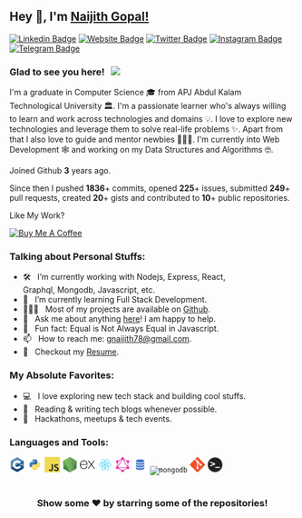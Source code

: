 ## Hey 👋, I'm [Naijith Gopal!](https://github.com/naijith/)

[![Linkedin Badge](https://img.shields.io/badge/-LinkedIn-0e76a8?style=flat-square&logo=Linkedin&logoColor=white)](https://www.linkedin.com/in/naijith/)
[![Website Badge](https://img.shields.io/badge/Website-3b5998?style=flat-square&logo=google-chrome&logoColor=white)](https://naijith.github.io/)
[![Twitter Badge](https://img.shields.io/badge/-Twitter-00acee?style=flat-square&logo=Twitter&logoColor=white)](https://twitter.com/gnaijith78)
[![Instagram Badge](https://img.shields.io/badge/-Instagram-e4405f?style=flat-square&logo=Instagram&logoColor=white)](https://www.instagram.com/naijith_gopal/)
[![Telegram Badge](https://img.shields.io/badge/-Telegram-0088cc?style=flat-square&logo=Telegram&logoColor=white)](https://t.me/naijith_gopal)

### Glad to see you here! &nbsp; ![](https://visitor-badge.glitch.me/badge?page_id=naijith.naijith&style=flat-square&color=0088cc)

I'm a graduate in Computer Science 🎓 from APJ Abdul Kalam Technological University 🏛. I'm a passionate learner who's always willing to learn and work across technologies and domains 💡. I love to explore new technologies and leverage them to solve real-life problems ✨. Apart from that I also love to guide and mentor newbies 👨🏻‍💻. I'm currently into Web Development 🕸️ and working on my Data Structures and Algorithms 🤓.

Joined Github **3** years ago.

Since then I pushed **1836**+ commits, opened **225**+ issues, submitted **249**+ pull requests, created **20**+ gists and contributed to **10**+ public repositories.

Like My Work?

<a href="https://www.buymeacoffee.com/naijith" target="_blank"><img src="https://cdn.buymeacoffee.com/buttons/v2/default-yellow.png" alt="Buy Me A Coffee" height="60px" width="217px" ></a>

### Talking about Personal Stuffs:

- 🛠 &nbsp; I’m currently working with Nodejs, Express, React, <br /> Graphql, Mongodb, Javascript, etc.
- 🚀 &nbsp; I’m currently learning Full Stack Development.
- 👨🏻‍💻 &nbsp; Most of my projects are available on [Github](https://github.com/naijith).
- 💬 &nbsp; Ask me about anything [here](https://github.com/naijith/naijith/issues/)! I am happy to help.
- 👾 &nbsp; Fun fact: Equal is Not Always Equal in Javascript.
- 📫 &nbsp; How to reach me: gnaijith78@gmail.com.
- 📝 &nbsp; Checkout my [Resume](https://github.com/naijith/naijith/blob/master/resume.pdf).

### My Absolute Favorites:

- 💻 &nbsp; I love exploring new tech stack and building cool stuffs.
- 📰 &nbsp; Reading & writing tech blogs whenever possible.
- 🍕 &nbsp; Hackathons, meetups & tech events.

### Languages and Tools:

<code><img height="27" src="https://raw.githubusercontent.com/github/explore/80688e429a7d4ef2fca1e82350fe8e3517d3494d/topics/cpp/cpp.png" alt="cpp"></code>
<code><img height="27" src="https://raw.githubusercontent.com/github/explore/80688e429a7d4ef2fca1e82350fe8e3517d3494d/topics/python/python.png" alt="python"></code>
<code><img height="27" src="https://raw.githubusercontent.com/github/explore/80688e429a7d4ef2fca1e82350fe8e3517d3494d/topics/javascript/javascript.png" alt="javascript"></code>
<code><img height="27" src="https://raw.githubusercontent.com/github/explore/80688e429a7d4ef2fca1e82350fe8e3517d3494d/topics/nodejs/nodejs.png" alt="nodejs"></code>
<code><img height="27" src="https://raw.githubusercontent.com/devicons/devicon/master/icons/express/express-original.svg" alt="expressjs"></code>
<code><img height="27" src="https://raw.githubusercontent.com/github/explore/80688e429a7d4ef2fca1e82350fe8e3517d3494d/topics/react/react.png" alt="react"></code>
<code><img height="27" src="https://raw.githubusercontent.com/github/explore/80688e429a7d4ef2fca1e82350fe8e3517d3494d/topics/graphql/graphql.png" alt="graphql"></code>
<code><img height="27" src="https://raw.githubusercontent.com/github/explore/80688e429a7d4ef2fca1e82350fe8e3517d3494d/topics/sql/sql.png" alt="sql"></code>
<code><img height="27" src="https://encrypted-tbn0.gstatic.com/images?q=tbn%3AANd9GcSTTzPAw-55ssm1Im594xYZ9eRQu2JylrkYLg&usqp=CAU" alt="mongodb"></code>
<code><img height="27" src="https://raw.githubusercontent.com/devicons/devicon/master/icons/git/git-original.svg" alt="git"></code>
<code><img height="27" src="https://raw.githubusercontent.com/github/explore/80688e429a7d4ef2fca1e82350fe8e3517d3494d/topics/terminal/terminal.png" alt="terminal"></code>

<!--
<code><img height="25" src="https://raw.githubusercontent.com/github/explore/80688e429a7d4ef2fca1e82350fe8e3517d3494d/topics/sass/sass.png" alt="sass"></code>
-->

#

<div align="center">

### Show some ❤️ by starring some of the repositories!

</div>
